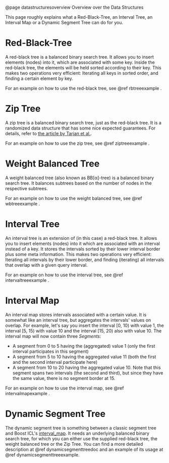 @page datastructuresoverview Overview over the Data Structures

This page roughly explains what a Red-Black-Tree, an Interval Tree, an Interval Map or 
a Dynamic Segment Tree can do for you.
 
Red-Black-Tree
==============

A red-black tree is a balanced binary search tree. It allows you to insert elements (nodes) into it, which are 
associated with some key. Inside the red-black tree, the elements will be held sorted according 
to their key. This makes two operations very efficient: Iterating all keys in sorted order, and 
finding a certain element by key.

For an example on how to use the red-black tree, see @ref rbtreeexample .

Zip Tree
========

A zip tree is a balanced binary search tree, just as the red-black tree. It is a randomized data structure
that has some nice expected guarantees. For details, refer to
[the article by Tarjan et al.](https://arxiv.org/abs/1806.06726).

For an example on how to use the zip tree, see @ref ziptreeexample .

Weight Balanced Tree
========

A weight balanced tree (also known as BB[α]-tree) is a balanced binary search tree. It balances subtrees
based on the number of nodes in the respective subtrees.

For an example on how to use the weight balanced tree, see @ref wbtreeexample .


Interval Tree
=============

An interval tree is an extension of (in this case) a red-black tree. It allows you to insert 
elements (nodes) into it which are associated with an interval instead of a key. It stores the intervals sorted by
their lower interval border plus some meta information. This makes two operations very 
efficient: Iterating all intervals by their lower border, and finding (iterating) all intervals 
that overlap with a given query interval.
 
For an example on how to use the interval tree, see @ref intervaltreeexample .

Interval Map
============

An interval map stores intervals associated with a certain value. It is somewhat like an interval 
tree, but aggregates the intervals' values on overlap. For example, let's say you insert the 
interval [0, 10) with value 1, the interval [5, 15) with value 10 and the interval [15, 20) also 
with value 10. The interval map will now contain three *Segments*: 

* A segment from 0 to 5 having the (aggregated) value 1 (only the first 
interval participates in this segment)
* A segment from 5 to 10 having the aggregated value 11 (both the first and the second interval
participate here)
* A segment from 10 to 20 having the aggregated value 10. Note that this segment spans two 
intervals (the second and third), but since they have the same value, there is no segment border 
at 15.

For an example on how to use the interval map, see @ref intervalmapexample .

Dynamic Segment Tree
====================

The dynamic segment tree is something between a classic segment tree and Boost ICL's 
[interval_map](http://www.boost.org/doc/libs/1_66_0/libs/icl/doc/html/index.html#boost_icl.introduction.definition_and_basic_example). It needs an underlying balanced binary search tree, for which you can either use the supplied red-black tree, the weight balanced tree or the Zip Tree.
You can find a more detailed description at @ref dynamicsegmenttreedoc and an example of its usage 
at @ref dynamicsegmenttreeexample.
